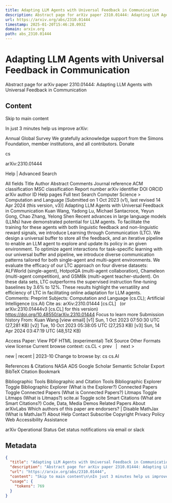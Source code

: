 ```yaml
---
title: Adapting LLM Agents with Universal Feedback in Communication
description: Abstract page for arXiv paper 2310.01444: Adapting LLM Agents with Universal Feedback in Communication
url: https://arxiv.org/abs/2310.01444
timestamp: 2025-01-20T15:46:28.093Z
domain: arxiv.org
path: abs_2310.01444
---
```


# Adapting LLM Agents with Universal Feedback in Communication


Abstract page for arXiv paper 2310.01444: Adapting LLM Agents with Universal Feedback in Communication


## Content

Skip to main content

In just 3 minutes help us improve arXiv:

Annual Global Survey
We gratefully acknowledge support from the Simons Foundation, member institutions, and all contributors.
Donate
>
cs
>
arXiv:2310.01444

Help | Advanced Search

All fields
Title
Author
Abstract
Comments
Journal reference
ACM classification
MSC classification
Report number
arXiv identifier
DOI
ORCID
arXiv author ID
Help pages
Full text
Search
Computer Science > Computation and Language
[Submitted on 1 Oct 2023 (v1), last revised 14 Apr 2024 (this version, v3)]
Adapting LLM Agents with Universal Feedback in Communication
Kuan Wang, Yadong Lu, Michael Santacroce, Yeyun Gong, Chao Zhang, Yelong Shen
Recent advances in large language models (LLMs) have demonstrated potential for LLM agents. To facilitate the training for these agents with both linguistic feedback and non-linguistic reward signals, we introduce Learning through Communication (LTC). We design a universal buffer to store all the feedback, and an iterative pipeline to enable an LLM agent to explore and update its policy in an given environment. To optimize agent interactions for task-specific learning with our universal buffer and pipeline, we introduce diverse communication patterns tailored for both single-agent and multi-agent environments. We evaluate the efficacy of our LTC approach on four diverse datasets: ALFWorld (single-agent), HotpotQA (multi-agent collaboration), Chameleon (multi-agent competition), and GSM8k (multi-agent teacher-student). On these data sets, LTC outperforms the supervised instruction fine-tuning baselines by 3.6% to 12%. These results highlight the versatility and efficiency of LTC in facilitating online adaptation for LLM agents.
Comments:	Preprint
Subjects:	Computation and Language (cs.CL); Artificial Intelligence (cs.AI)
Cite as:	arXiv:2310.01444 [cs.CL]
 	(or arXiv:2310.01444v3 [cs.CL] for this version)
 	
https://doi.org/10.48550/arXiv.2310.01444
Focus to learn more
Submission history
From: Kuan Wang [view email]
[v1] Sun, 1 Oct 2023 07:50:30 UTC (27,281 KB)
[v2] Tue, 10 Oct 2023 05:38:05 UTC (27,253 KB)
[v3] Sun, 14 Apr 2024 03:47:19 UTC (48,512 KB)

Access Paper:
View PDF
HTML (experimental)
TeX Source
Other Formats
view license
Current browse context:
cs.CL
< prev   |   next >

new | recent | 2023-10
Change to browse by:
cs
cs.AI

References & Citations
NASA ADS
Google Scholar
Semantic Scholar
Export BibTeX Citation
Bookmark
 
Bibliographic Tools
Bibliographic and Citation Tools
Bibliographic Explorer Toggle
Bibliographic Explorer (What is the Explorer?)
Connected Papers Toggle
Connected Papers (What is Connected Papers?)
Litmaps Toggle
Litmaps (What is Litmaps?)
scite.ai Toggle
scite Smart Citations (What are Smart Citations?)
Code, Data, Media
Demos
Related Papers
About arXivLabs
Which authors of this paper are endorsers? | Disable MathJax (What is MathJax?)
About
Help
Contact
Subscribe
Copyright
Privacy Policy
Web Accessibility Assistance

arXiv Operational Status 
Get status notifications via email or slack

## Metadata

```json
{
  "title": "Adapting LLM Agents with Universal Feedback in Communication",
  "description": "Abstract page for arXiv paper 2310.01444: Adapting LLM Agents with Universal Feedback in Communication",
  "url": "https://arxiv.org/abs/2310.01444",
  "content": "Skip to main content\n\nIn just 3 minutes help us improve arXiv:\n\nAnnual Global Survey\nWe gratefully acknowledge support from the Simons Foundation, member institutions, and all contributors.\nDonate\n>\ncs\n>\narXiv:2310.01444\n\nHelp | Advanced Search\n\nAll fields\nTitle\nAuthor\nAbstract\nComments\nJournal reference\nACM classification\nMSC classification\nReport number\narXiv identifier\nDOI\nORCID\narXiv author ID\nHelp pages\nFull text\nSearch\nComputer Science > Computation and Language\n[Submitted on 1 Oct 2023 (v1), last revised 14 Apr 2024 (this version, v3)]\nAdapting LLM Agents with Universal Feedback in Communication\nKuan Wang, Yadong Lu, Michael Santacroce, Yeyun Gong, Chao Zhang, Yelong Shen\nRecent advances in large language models (LLMs) have demonstrated potential for LLM agents. To facilitate the training for these agents with both linguistic feedback and non-linguistic reward signals, we introduce Learning through Communication (LTC). We design a universal buffer to store all the feedback, and an iterative pipeline to enable an LLM agent to explore and update its policy in an given environment. To optimize agent interactions for task-specific learning with our universal buffer and pipeline, we introduce diverse communication patterns tailored for both single-agent and multi-agent environments. We evaluate the efficacy of our LTC approach on four diverse datasets: ALFWorld (single-agent), HotpotQA (multi-agent collaboration), Chameleon (multi-agent competition), and GSM8k (multi-agent teacher-student). On these data sets, LTC outperforms the supervised instruction fine-tuning baselines by 3.6% to 12%. These results highlight the versatility and efficiency of LTC in facilitating online adaptation for LLM agents.\nComments:\tPreprint\nSubjects:\tComputation and Language (cs.CL); Artificial Intelligence (cs.AI)\nCite as:\tarXiv:2310.01444 [cs.CL]\n \t(or arXiv:2310.01444v3 [cs.CL] for this version)\n \t\nhttps://doi.org/10.48550/arXiv.2310.01444\nFocus to learn more\nSubmission history\nFrom: Kuan Wang [view email]\n[v1] Sun, 1 Oct 2023 07:50:30 UTC (27,281 KB)\n[v2] Tue, 10 Oct 2023 05:38:05 UTC (27,253 KB)\n[v3] Sun, 14 Apr 2024 03:47:19 UTC (48,512 KB)\n\nAccess Paper:\nView PDF\nHTML (experimental)\nTeX Source\nOther Formats\nview license\nCurrent browse context:\ncs.CL\n< prev   |   next >\n\nnew | recent | 2023-10\nChange to browse by:\ncs\ncs.AI\n\nReferences & Citations\nNASA ADS\nGoogle Scholar\nSemantic Scholar\nExport BibTeX Citation\nBookmark\n \nBibliographic Tools\nBibliographic and Citation Tools\nBibliographic Explorer Toggle\nBibliographic Explorer (What is the Explorer?)\nConnected Papers Toggle\nConnected Papers (What is Connected Papers?)\nLitmaps Toggle\nLitmaps (What is Litmaps?)\nscite.ai Toggle\nscite Smart Citations (What are Smart Citations?)\nCode, Data, Media\nDemos\nRelated Papers\nAbout arXivLabs\nWhich authors of this paper are endorsers? | Disable MathJax (What is MathJax?)\nAbout\nHelp\nContact\nSubscribe\nCopyright\nPrivacy Policy\nWeb Accessibility Assistance\n\narXiv Operational Status \nGet status notifications via email or slack",
  "usage": {
    "tokens": 769
  }
}
```
